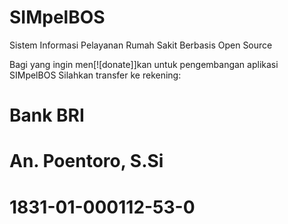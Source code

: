 # SIMpelBOS
Sistem Informasi Pelayanan Rumah Sakit Berbasis Open Source



Bagi yang ingin men[![donate]]kan untuk pengembangan aplikasi SIMpelBOS
Silahkan transfer ke rekening:
# Bank BRI
# An. Poentoro, S.Si
# 1831-01-000112-53-0
